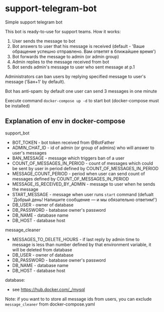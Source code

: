 # support-telegram-bot
Simple support telegram bot

This bot is ready-to-use for support teams. How it works:
1. User sends the message to bot
2. Bot answers to user that his message is received (default - 'Ваше обращение успешно отправлено. Вам ответят в ближайшее время')
3. Bot forwards the message to admin (or admin group)
4. Admin replies to the message received from bot
5. Bot sends admin's message to user who sent message at p.1

Administrators can ban users by replying specified message to user's message ('Бан+1' by default).

Bot has anti-spam: by default one user can send 3 messages in one minute

Execute command `docker-compose up -d` to start bot (docker-compose must be installed)

## Explanation of env in docker-compose ##
support_bot
- BOT_TOKEN - bot token received from @BotFather
- ADMIN_CHAT_ID - id of admin (or group of admins) who will answer to user's messages
- BAN_MESSAGE - message which triggers ban of a user
- COUNT_OF_MESSAGES_IN_PERIOD - count of messages which could be sent by user in period defined by COUNT_OF_MESSAGES_IN_PERIOD
- MESSAGE_COUNT_PERIOD - period when user can send count of messages defined by COUNT_OF_MESSAGES_IN_PERIOD
- MESSAGE_IS_RECEIVED_BY_ADMIN - message to user when he sends the message
- START_MESSAGE - message when user runs `start` command (defualt 'Добрый день! Напишите сообщение — и мы обязательно ответим!')
- DB_USER - owner of database
- DB_PASSWORD - batabase owner's password
- DB_NAME - database name
- DB_HOST - database host

message_cleaner
- MESSAGES_TO_DELETE_HOURS - if last reply by admin time to message is less than number defined by that environment variable, it will be deleted from database
- DB_USER - owner of database
- DB_PASSWORD - batabase owner's password
- DB_NAME - database name
- DB_HOST - database host

database:
- see https://hub.docker.com/_/mysql

Note: if you want to to store all message ids from users, you can exclude `message_cleaner` from docker-compose.yaml
